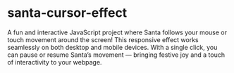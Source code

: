 # santa-cursor-effect
A fun and interactive JavaScript project where Santa follows your mouse or touch movement around the screen! This responsive effect works seamlessly on both desktop and mobile devices. With a single click, you can pause or resume Santa’s movement — bringing festive joy and a touch of interactivity to your webpage.  
